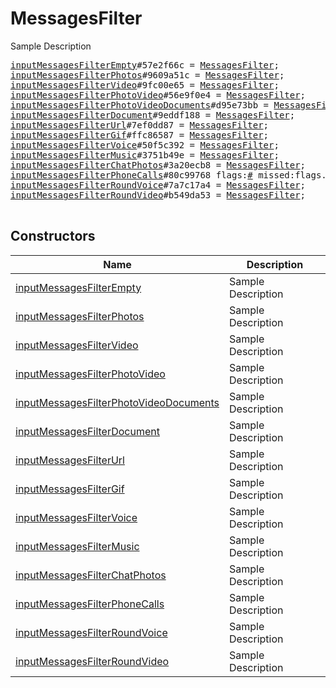 # MessagesFilter

Sample Description

<pre>
<a href="../constructor/inputMessagesFilterEmpty.md">inputMessagesFilterEmpty</a>#57e2f66c = <a href="../type/MessagesFilter.md">MessagesFilter</a>;
<a href="../constructor/inputMessagesFilterPhotos.md">inputMessagesFilterPhotos</a>#9609a51c = <a href="../type/MessagesFilter.md">MessagesFilter</a>;
<a href="../constructor/inputMessagesFilterVideo.md">inputMessagesFilterVideo</a>#9fc00e65 = <a href="../type/MessagesFilter.md">MessagesFilter</a>;
<a href="../constructor/inputMessagesFilterPhotoVideo.md">inputMessagesFilterPhotoVideo</a>#56e9f0e4 = <a href="../type/MessagesFilter.md">MessagesFilter</a>;
<a href="../constructor/inputMessagesFilterPhotoVideoDocuments.md">inputMessagesFilterPhotoVideoDocuments</a>#d95e73bb = <a href="../type/MessagesFilter.md">MessagesFilter</a>;
<a href="../constructor/inputMessagesFilterDocument.md">inputMessagesFilterDocument</a>#9eddf188 = <a href="../type/MessagesFilter.md">MessagesFilter</a>;
<a href="../constructor/inputMessagesFilterUrl.md">inputMessagesFilterUrl</a>#7ef0dd87 = <a href="../type/MessagesFilter.md">MessagesFilter</a>;
<a href="../constructor/inputMessagesFilterGif.md">inputMessagesFilterGif</a>#ffc86587 = <a href="../type/MessagesFilter.md">MessagesFilter</a>;
<a href="../constructor/inputMessagesFilterVoice.md">inputMessagesFilterVoice</a>#50f5c392 = <a href="../type/MessagesFilter.md">MessagesFilter</a>;
<a href="../constructor/inputMessagesFilterMusic.md">inputMessagesFilterMusic</a>#3751b49e = <a href="../type/MessagesFilter.md">MessagesFilter</a>;
<a href="../constructor/inputMessagesFilterChatPhotos.md">inputMessagesFilterChatPhotos</a>#3a20ecb8 = <a href="../type/MessagesFilter.md">MessagesFilter</a>;
<a href="../constructor/inputMessagesFilterPhoneCalls.md">inputMessagesFilterPhoneCalls</a>#80c99768 flags:<a href="../type/#.md">#</a> missed:flags.0?<a href="../type/true.md">true</a> = <a href="../type/MessagesFilter.md">MessagesFilter</a>;
<a href="../constructor/inputMessagesFilterRoundVoice.md">inputMessagesFilterRoundVoice</a>#7a7c17a4 = <a href="../type/MessagesFilter.md">MessagesFilter</a>;
<a href="../constructor/inputMessagesFilterRoundVideo.md">inputMessagesFilterRoundVideo</a>#b549da53 = <a href="../type/MessagesFilter.md">MessagesFilter</a>;

</pre>

## Constructors

| Name | Description |
|------|-------------|
| [inputMessagesFilterEmpty](../constructor/inputMessagesFilterEmpty.md) | Sample Description |
| [inputMessagesFilterPhotos](../constructor/inputMessagesFilterPhotos.md) | Sample Description |
| [inputMessagesFilterVideo](../constructor/inputMessagesFilterVideo.md) | Sample Description |
| [inputMessagesFilterPhotoVideo](../constructor/inputMessagesFilterPhotoVideo.md) | Sample Description |
| [inputMessagesFilterPhotoVideoDocuments](../constructor/inputMessagesFilterPhotoVideoDocuments.md) | Sample Description |
| [inputMessagesFilterDocument](../constructor/inputMessagesFilterDocument.md) | Sample Description |
| [inputMessagesFilterUrl](../constructor/inputMessagesFilterUrl.md) | Sample Description |
| [inputMessagesFilterGif](../constructor/inputMessagesFilterGif.md) | Sample Description |
| [inputMessagesFilterVoice](../constructor/inputMessagesFilterVoice.md) | Sample Description |
| [inputMessagesFilterMusic](../constructor/inputMessagesFilterMusic.md) | Sample Description |
| [inputMessagesFilterChatPhotos](../constructor/inputMessagesFilterChatPhotos.md) | Sample Description |
| [inputMessagesFilterPhoneCalls](../constructor/inputMessagesFilterPhoneCalls.md) | Sample Description |
| [inputMessagesFilterRoundVoice](../constructor/inputMessagesFilterRoundVoice.md) | Sample Description |
| [inputMessagesFilterRoundVideo](../constructor/inputMessagesFilterRoundVideo.md) | Sample Description |

